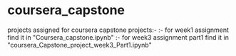 # coursera_capstone
projects assigned for coursera capstone projects:-
:- for week1 assignment find it in "Coursera_capstone.ipynb"
:- for week3 assignment part1 find it in "coursera_Capstone_project_week3_Part1.ipynb"
